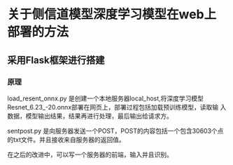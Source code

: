 # 关于侧信道模型深度学习模型在web上部署的方法
## 采用Flask框架进行搭建
### 原理
 load_resent_onnx.py 是创建一个本地服务器local_host,将深度学习模型Resnet_6.23_-20.onnx部署在网页上，部署过程包括加载预训练模型，读取输
 入数据，模型输出结果，结果再进行处理，最后输出给请求方。

sentpost.py 是向服务器发送一个POST，POST的内容包括一个包含30603个点的txt文件。并且接收来自服务器的返回值。

在之后的改进中，可以写一个服务器的前端，输入并且识别。
